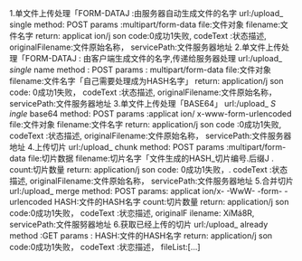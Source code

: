 1.单文件上传处理「FORM-DATAJ :由服务器自动生成文件的名字
url:/upload_ single
method: POST
params :multipart/form-data
file:文件对象
filename:文件名字
return: applicat ion/j son
code:0成功1失败,
codeText :状态描述,
originalFilename:文件原始名称，
servicePath:文件服务器地址
2.单文件上传处理「FORM-DATAJ : 由客户端生成文件的名字,传递给服务器处理
url:/upload_ _single_ name
method : POST
params : multipart/form-data
file:文件对象
filename:文件名字「自己需要处理成为HASH名字」
return: application/j son
code: 0成功1失败，
codeText :状态描述,
originalFilename:文件原始名称，
servicePath:文件服务器地址
3.单文件上传处理「BASE64」
url:/upload_ _S ingle_ base64
method: POST
params :applicat ion/ x-www-form-urlencoded
file:文件对象
filename:文件名字
return: application/j son
code :0成功1失败,
codeText :状态描述,
originalFilename:文件原始名称，
servicePath:文件服务器地址
4.上传切片
url:/upload_ chunk
method: POST
params :multipart/form-data
file:切片数据
filename:切片名字「文件生成的HASH_切片编号.后缀J .
count:切片数量
return: application/j son
code: 0成功1失败，.
codeText :状态描述,
originalFilename:文件原始名称，
servicePath:文件服务器地址
5.合并切片
url:/upload_ merge
method: POST
params: applicat ion/x- -WwW- -form- -urlencoded
HASH:文件的HASH名字
count:切片数量
return: application/j son
code:0成功1失败，
codeText :状恋描述,
originalF ilename: XíMá8R,
servicePath:文件服努器地址
6.获取已经上传的切片
url:/upload_ already
method :GET
params :
HASH:文件的HASH名字
return: application/j son
code:0成功1失败，
codeText :状恋描述，
fileList:[...]